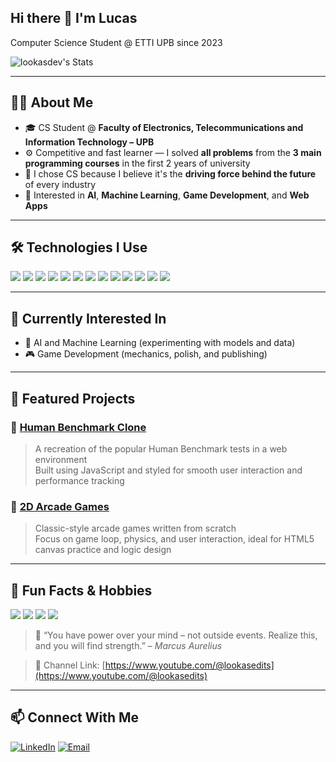 ## Hi there 👋 I'm Lucas
Computer Science Student @ ETTI UPB since 2023  

![lookasdev's Stats](https://github-readme-stats.vercel.app/api?username=lookasdev&theme=vue-dark&show_icons=true&hide_border=true&count_private=true)

---

## 👨‍💻 About Me

- 🎓 CS Student @ **Faculty of Electronics, Telecommunications and Information Technology – UPB**
- ⚙️ Competitive and fast learner — I solved **all problems** from the **3 main programming courses** in the first 2 years of university
- 🧠 I chose CS because I believe it's the **driving force behind the future** of every industry
- 💪 Interested in **AI**, **Machine Learning**, **Game Development**, and **Web Apps**

---

## 🛠 Technologies I Use

<p align="left">
  <img src="https://img.shields.io/badge/C-00599C?style=for-the-badge&logo=c&logoColor=white" />
  <img src="https://img.shields.io/badge/C++-00599C?style=for-the-badge&logo=cplusplus&logoColor=white" />
  <img src="https://img.shields.io/badge/Python-3776AB?style=for-the-badge&logo=python&logoColor=white" />
  <img src="https://img.shields.io/badge/HTML5-E34F26?style=for-the-badge&logo=html5&logoColor=white" />
  <img src="https://img.shields.io/badge/CSS3-1572B6?style=for-the-badge&logo=css3&logoColor=white" />
  <img src="https://img.shields.io/badge/JavaScript-F7DF1E?style=for-the-badge&logo=javascript&logoColor=black" />
  <img src="https://img.shields.io/badge/MySQL-4479A1?style=for-the-badge&logo=mysql&logoColor=white" />
  <img src="https://img.shields.io/badge/MongoDB-47A248?style=for-the-badge&logo=mongodb&logoColor=white" />
  <img src="https://img.shields.io/badge/MATLAB-0076A8?style=for-the-badge&logo=mathworks&logoColor=white" />
  <img src="https://img.shields.io/badge/SystemVerilog-FF5B00?style=for-the-badge&logo=verilog&logoColor=white" />
  <img src="https://img.shields.io/badge/Assembly-6E4C13?style=for-the-badge&logo=gnuassembly&logoColor=white" />
  <img src="https://img.shields.io/badge/Arduino-00979D?style=for-the-badge&logo=arduino&logoColor=white" />
  <img src="https://img.shields.io/badge/Vivado-F78C40?style=for-the-badge&logo=xilinx&logoColor=white" />
</p>

---

## 🌱 Currently Interested In

- 🤖 AI and Machine Learning (experimenting with models and data)
- 🎮 Game Development (mechanics, polish, and publishing)

---

## 🧩 Featured Projects

### 🧠 [Human Benchmark Clone](https://github.com/lookasdev/human-benchmark)
> A recreation of the popular Human Benchmark tests in a web environment  
Built using JavaScript and styled for smooth user interaction and performance tracking

### 👾 [2D Arcade Games](https://github.com/lookasdev/arcade-games)
> Classic-style arcade games written from scratch  
Focus on game loop, physics, and user interaction, ideal for HTML5 canvas practice and logic design

---

## 🎯 Fun Facts & Hobbies

<p align="left">
  <img src="https://img.shields.io/badge/-AutoHotkey-334455?style=for-the-badge&logo=windows&logoColor=white" />
  <img src="https://img.shields.io/badge/-Chess-000000?style=for-the-badge&logo=lichess&logoColor=white" />
  <img src="https://img.shields.io/badge/-Video%20Editing-FF0000?style=for-the-badge&logo=youtube&logoColor=white" />
  <img src="https://img.shields.io/badge/-Volleyball-FAB131?style=for-the-badge&logo=volleyball&logoColor=white" />
</p>

> 🧠 “You have power over your mind – not outside events. Realize this, and you will find strength.” – *Marcus Aurelius*

> 🎥 Channel Link: [https://www.youtube.com/@lookasedits](https://www.youtube.com/@lookasedits)

---

## 📫 Connect With Me

[![LinkedIn](https://img.shields.io/badge/-LinkedIn-0A66C2?style=for-the-badge&logo=linkedin&logoColor=white)](https://www.linkedin.com/in/lucas-negrea)
[![Email](https://img.shields.io/badge/-Email-D14836?style=for-the-badge&logo=gmail&logoColor=white)](mailto:lucas.negrea@gmail.com)
